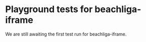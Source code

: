 # Playground tests for beachliga-iframe
We are still awaiting the first test run for beachliga-iframe.
